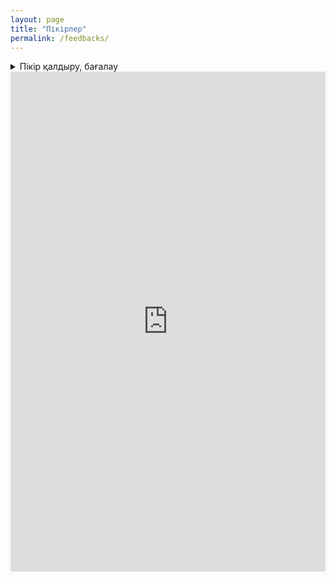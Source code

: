 ```yaml
---
layout: page
title: "Пікірлер"
permalink: /feedbacks/
---
```

<details>
  <summary>Пікір қалдыру, бағалау</summary>
  <iframe src="https://docs.google.com/forms/d/e/1FAIpQLSfDLxah6fmeC2qXnN47bSCWKHb1ovvCcKKYPpi8Gas_XSZQYw/viewform?embedded=true" 
        width="100%" 
        height="430" 
        frameborder="0" 
        marginheight="0" 
        marginwidth="0" 
        style="border: 0">
    Жүктелуде…
</iframe>
</details>


<iframe src="https://script.google.com/macros/s/AKfycbzAu9WAsIEdUjei2kcSNwEV0r_tqTNcbi1tYuw94smZZlu1NtwGlhqdhw4tvECU68ZO/exec" 
        width="100%" 
        height="800" 
        frameborder="0" 
        marginheight="0" 
        marginwidth="0" 
        style="border: 0">
    Your browser does not support iframes.
</iframe>
